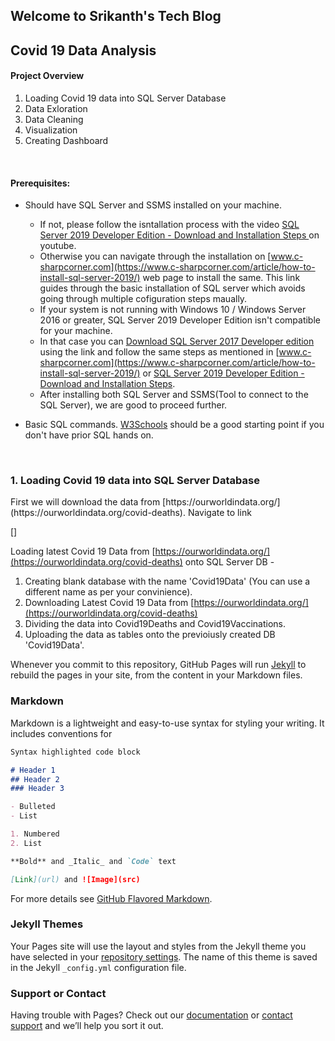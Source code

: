 ## Welcome to Srikanth's Tech Blog 


## Covid 19 Data Analysis

#### Project Overview
1. Loading Covid 19 data into SQL Server Database
2. Data Exloration
3. Data Cleaning
4. Visualization
5. Creating Dashboard
<br/>

#### Prerequisites:
- Should have SQL Server and SSMS installed on your machine. 
     
     - If not, please follow the isntallation process with the video [SQL Server 2019 Developer Edition - Download and Installation Steps
](https://www.youtube.com/watch?v=1UdmrVIBzN4) on youtube.
     - Otherwise you can navigate through the installation on [www.c-sharpcorner.com](https://www.c-sharpcorner.com/article/how-to-install-sql-server-2019/) web page to install the same. This link  guides through the basic installation of SQL server which avoids going through multiple cofiguration steps maually.
     - If your system is not running with Windows 10 / Windows Server 2016 or greater, SQL Server 2019 Developer Edition isn't compatible for your machine.
     - In that case you can [Download SQL Server 2017 Developer edition](https://download.microsoft.com/download/5/A/7/5A7065A2-C81C-4A31-9972-8A31AC9388C1/SQLServer2017-SSEI-Dev.exe) using the link and follow the same steps as mentioned in [www.c-sharpcorner.com](https://www.c-sharpcorner.com/article/how-to-install-sql-server-2019/) or [SQL Server 2019 Developer Edition - Download and Installation Steps](https://www.youtube.com/watch?v=1UdmrVIBzN4).
     - After installing both SQL Server and SSMS(Tool to connect to the SQL Server), we are good to proceed further.

- Basic SQL commands. [W3Schools](https://www.w3schools.com/sql/sql_syntax.asp) should be a good starting point if you don't have prior SQL hands on.

<br/>


### 1. Loading Covid 19 data into SQL Server Database 

<p> First we will download the data from [https://ourworldindata.org/](https://ourworldindata.org/covid-deaths). Navigate to link 
     
<p/>  
 
 []
 
 
 Loading latest Covid 19 Data from [https://ourworldindata.org/](https://ourworldindata.org/covid-deaths) onto SQL Server DB
    - 



1. Creating blank database with the name 'Covid19Data' (You can use a different name as per your convinience). 
2. Downloading Latest Covid 19 Data from [https://ourworldindata.org/](https://ourworldindata.org/covid-deaths)
3. Dividing the data into Covid19Deaths and Covid19Vaccinations.
4. Uploading the data as tables onto the previoiusly created DB 'Covid19Data'.




Whenever you commit to this repository, GitHub Pages will run [Jekyll](https://jekyllrb.com/) to rebuild the pages in your site, from the content in your Markdown files.

### Markdown

Markdown is a lightweight and easy-to-use syntax for styling your writing. It includes conventions for

```markdown
Syntax highlighted code block

# Header 1
## Header 2
### Header 3

- Bulleted
- List

1. Numbered
2. List

**Bold** and _Italic_ and `Code` text

[Link](url) and ![Image](src)
```

For more details see [GitHub Flavored Markdown](https://guides.github.com/features/mastering-markdown/).

### Jekyll Themes

Your Pages site will use the layout and styles from the Jekyll theme you have selected in your [repository settings](https://github.com/SrikanthreddyR/TechBlog/settings/pages). The name of this theme is saved in the Jekyll `_config.yml` configuration file.

### Support or Contact

Having trouble with Pages? Check out our [documentation](https://docs.github.com/categories/github-pages-basics/) or [contact support](https://support.github.com/contact) and we’ll help you sort it out.
